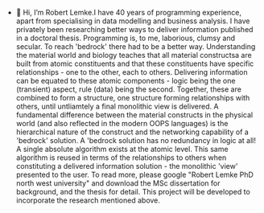 - 👋 Hi, I’m Robert Lemke.I have 40 years of programming experience, apart from specialising in data modelling and business analysis. I have privately been researching better ways to deliver information published in a doctoral thesis. Programming is, to me, laborious, clumsy and secular. To reach 'bedrock' there had to be a better way. 
Understanding the material world and biology teaches that all material constructsa are  built from atomic constituents and that these constituents have specific relationships - one to the other, each to others.
Delivering information can be equated to these atomic components - logic being the one (transient) aspect, rule (data) being the second. 
Together, these are combined to form a structure, one structure forming relationships with others, until untliamtely a final monolithic view is delivered.
A fundamental difference between the material constructs in the physical world (and also reflected in the modern OOPS languages) is the hierarchical nature of the construct and the networking capability of a 'bedrock' solution.
A 'bedrock solution has no redundancy in logic at all! A single absolute algorithm exists at the atomic level. This same algorithm is reused in terms of the relationships to others when constituting a delivered information solution - the monolithic 'view' presented to the user. 
To read more, please google "Robert Lemke PhD north west university" and download the MSc dissertation for background, and the thesis for detail.
This project will be developed to incorporate the research mentioned above.

